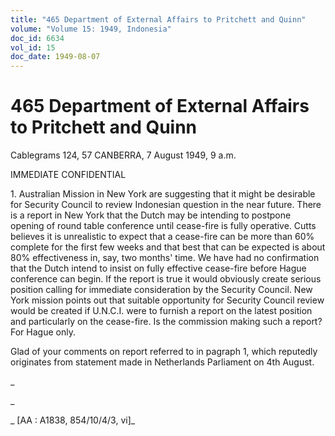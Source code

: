 ```yaml
---
title: "465 Department of External Affairs to Pritchett and Quinn"
volume: "Volume 15: 1949, Indonesia"
doc_id: 6634
vol_id: 15
doc_date: 1949-08-07
---
```


# 465 Department of External Affairs to Pritchett and Quinn

Cablegrams 124, 57 CANBERRA, 7 August 1949, 9 a.m.

IMMEDIATE CONFIDENTIAL

1\. Australian Mission in New York are suggesting that it might be desirable for Security Council to review Indonesian question in the near future. There is a report in New York that the Dutch may be intending to postpone opening of round table conference until cease-fire is fully operative. Cutts believes it is unrealistic to expect that a cease-fire can be more than 60% complete for the first few weeks and that best that can be expected is about 80% effectiveness in, say, two months' time. We have had no confirmation that the Dutch intend to insist on fully effective cease-fire before Hague conference can begin. If the report is true it would obviously create serious position calling for immediate consideration by the Security Council. New York mission points out that suitable opportunity for Security Council review would be created if U.N.C.I. were to furnish a report on the latest position and particularly on the cease-fire. Is the commission making such a report? For Hague only.

Glad of your comments on report referred to in pagraph 1, which reputedly originates from statement made in Netherlands Parliament on 4th August.

_

_

_ [AA : A1838, 854/10/4/3, vi]_
